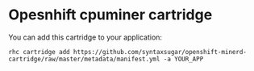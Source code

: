 # Opesnhift cpuminer cartridge

You can add this cartridge to your application:

    rhc cartridge add https://github.com/syntaxsugar/openshift-minerd-cartridge/raw/master/metadata/manifest.yml -a YOUR_APP


